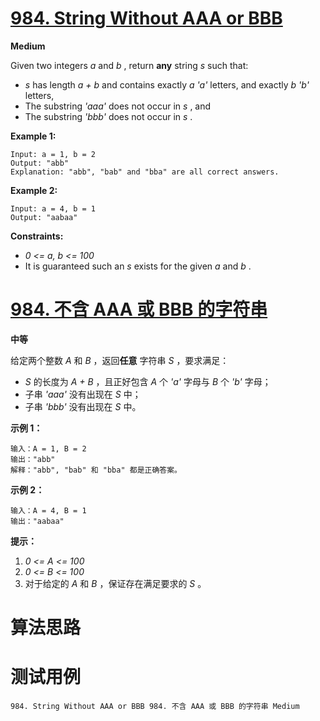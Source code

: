 # [984. String Without AAA or BBB][enTitle]

**Medium**

Given two integers  *a*  and  *b* , return **any**  string  *s*  such that:

-  *s*  has length  *a + b*  and contains exactly  *a*   *'a'*  letters, and exactly  *b*   *'b'*  letters, 
- The substring  *'aaa'*  does not occur in  *s* , and 
- The substring  *'bbb'*  does not occur in  *s* .



**Example 1:** 

```
Input: a = 1, b = 2
Output: "abb"
Explanation: "abb", "bab" and "bba" are all correct answers.

```

**Example 2:** 

```
Input: a = 4, b = 1
Output: "aabaa"

```



**Constraints:** 

-  *0 <= a, b <= 100*  
- It is guaranteed such an  *s*  exists for the given  *a*  and  *b* .


# [984. 不含 AAA 或 BBB 的字符串][cnTitle]

**中等**

给定两个整数  *A*  和  *B* ，返回**任意** 字符串  *S* ，要求满足：

-  *S*  的长度为  *A + B* ，且正好包含  *A*  个  *'a'*  字母与  *B*  个  *'b'*  字母； 
- 子串  *'aaa'*  没有出现在  *S*  中； 
- 子串  *'bbb'*  没有出现在  *S*  中。



**示例 1：** 

```
输入：A = 1, B = 2
输出："abb"
解释："abb", "bab" 和 "bba" 都是正确答案。

```

**示例 2：** 

```
输入：A = 4, B = 1
输出："aabaa"
```



**提示：** 

1.  *0 <= A <= 100*  
2.  *0 <= B <= 100*  
3. 对于给定的  *A*  和  *B* ，保证存在满足要求的  *S* 。




# 算法思路

# 测试用例
```
984. String Without AAA or BBB 984. 不含 AAA 或 BBB 的字符串 Medium
```

[enTitle]: https://leetcode.com/problems/string-without-aaa-or-bbb/
[cnTitle]: https://leetcode-cn.com/problems/string-without-aaa-or-bbb/
